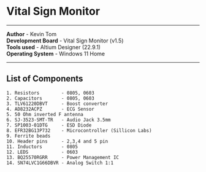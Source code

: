 # Vital Sign Monitor
****************************************************************************************************************   
**Author**            - Kevin Tom  
**Development Board** - Vital Sign Monitor (v1.5)  
**Tools used**        - Altium Designer (22.9.1)      
**Operating System**  - Windows 11 Home  
****************************************************************************************************************

## List of Components
    1. Resistors        - 0805, 0603
    2. Capacitors       - 0805, 0603  
    3. TLV61220DBVT     - Boost converter
    4. AD8232ACPZ       - ECG Sensor
    5. 50 Ohm inverted F antenna
    6. SJ-3523-SMT-TR   - Audio Jack 3.5mm
    7. SP1003-01DTG     - ESD Diode
    8. EFR32BG13P732    - Microcontroller (Sillicon Labs)
    9. Ferrite beads
    10. Header pins     - 2,3,4 and 5 pin
    11. Inductors       - 0805
    12. LEDS            - 0603
    13. BQ25570RGRR     - Power Management IC
    14. SN74LVC1G66DBVR - Analog Switch 1:1 